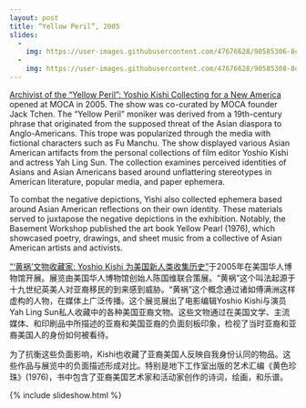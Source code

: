 ```yaml
---
layout: post
title: “Yellow Peril”, 2005
slides:
  -
    img: https://user-images.githubusercontent.com/47676628/90585306-8c1ec600-e1a2-11ea-9e2d-7ad69e590447.jpg
  -
    img: https://user-images.githubusercontent.com/47676628/90585308-8de88980-e1a2-11ea-8101-6ed6858ace5c.jpg
---
```


[Archivist of the “Yellow Peril”: Yoshio Kishi Collecting for a New America](https://www.nytimes.com/2005/05/01/nyregion/thecity/in-a-west-side-apartment-a-world.html) opened at MOCA in 2005. The show was co-curated by MOCA founder Jack Tchen. The “Yellow Peril” moniker was derived from a 19th-century phrase that originated from the supposed threat of the Asian diaspora to Anglo-Americans. This trope was popularized through the media with fictional characters such as Fu Manchu. The show displayed various Asian American artifacts from the personal collections of film editor Yoshio Kishi and actress Yah Ling Sun. The collection examines perceived identities of Asians and Asian Americans based around unflattering stereotypes in American literature, popular media, and paper ephemera.  

To combat the negative depictions, Yishi also collected ephemera based around Asian American reflections on their own identity. These materials served to juxtapose the negative depictions in the exhibition. Notably, the Basement Workshop published the art book Yellow Pearl (1976), which showcased poetry, drawings, and sheet music from a collective of Asian American artists and activists.  

[“‘黄祸’文物收藏家: Yoshio Kishi 为美国新人类收集历史”](https://www.nytimes.com/2005/05/01/nyregion/thecity/in-a-west-side-apartment-a-world.html)于2005年在美国华人博物馆开展。展览由美国华人博物馆创始人陈国维联合策展。“黄祸”这个叫法起源于十九世纪英美人对亚裔移民的到来感到威胁。“黄祸”这个概念通过诸如傅满洲这样虚构的人物，在媒体上广泛传播。这个展览展出了电影编辑Yoshio Kishi与演员Yah Ling Sun私人收藏中的各种美国亚裔文物。这些文物通过在美国文学、主流媒体、和印刷品中所描述的亚裔和美国亚裔的负面刻板印象，检视了当时亚裔和亚裔美国人的身份如何被看待。
  
为了抗衡这些负面影响，Kishi也收藏了亚裔美国人反映自我身份认同的物品。这些作品与展览中的负面描述形成对比。特别是地下工作室出版的艺术汇编《黄色珍珠》(1976)，书中包含了亚裔美国艺术家和活动家创作的诗词，绘画，和乐谱。

{% include slideshow.html %}
